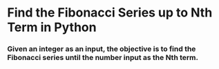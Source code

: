 # Find the Fibonacci Series up to Nth Term in Python
### Given an integer as an input, the objective is to find the Fibonacci series until the number input as the Nth term.
